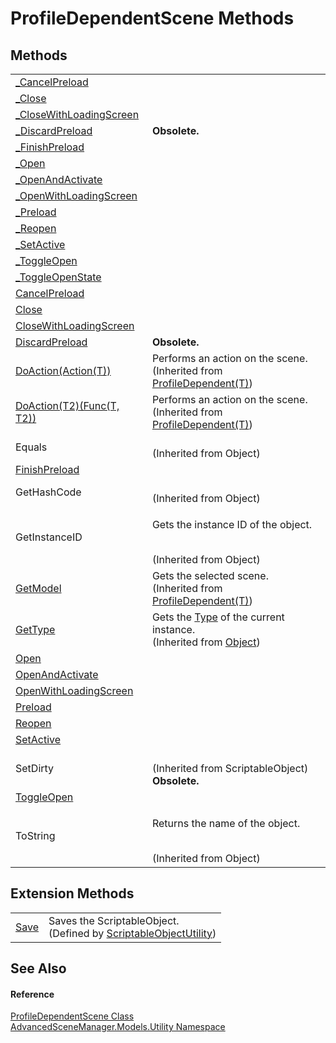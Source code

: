 # ProfileDependentScene Methods




## Methods
<table>
<tr>
<td><a href="M_AdvancedSceneManager_Models_Utility_ProfileDependentScene__CancelPreload.md">_CancelPreload</a></td>
<td> </td></tr>
<tr>
<td><a href="M_AdvancedSceneManager_Models_Utility_ProfileDependentScene__Close.md">_Close</a></td>
<td> </td></tr>
<tr>
<td><a href="M_AdvancedSceneManager_Models_Utility_ProfileDependentScene__CloseWithLoadingScreen.md">_CloseWithLoadingScreen</a></td>
<td> </td></tr>
<tr>
<td><a href="M_AdvancedSceneManager_Models_Utility_ProfileDependentScene__DiscardPreload.md">_DiscardPreload</a></td>
<td><strong>Obsolete.</strong></td></tr>
<tr>
<td><a href="M_AdvancedSceneManager_Models_Utility_ProfileDependentScene__FinishPreload.md">_FinishPreload</a></td>
<td> </td></tr>
<tr>
<td><a href="M_AdvancedSceneManager_Models_Utility_ProfileDependentScene__Open.md">_Open</a></td>
<td> </td></tr>
<tr>
<td><a href="M_AdvancedSceneManager_Models_Utility_ProfileDependentScene__OpenAndActivate.md">_OpenAndActivate</a></td>
<td> </td></tr>
<tr>
<td><a href="M_AdvancedSceneManager_Models_Utility_ProfileDependentScene__OpenWithLoadingScreen.md">_OpenWithLoadingScreen</a></td>
<td> </td></tr>
<tr>
<td><a href="M_AdvancedSceneManager_Models_Utility_ProfileDependentScene__Preload.md">_Preload</a></td>
<td> </td></tr>
<tr>
<td><a href="M_AdvancedSceneManager_Models_Utility_ProfileDependentScene__Reopen.md">_Reopen</a></td>
<td> </td></tr>
<tr>
<td><a href="M_AdvancedSceneManager_Models_Utility_ProfileDependentScene__SetActive.md">_SetActive</a></td>
<td> </td></tr>
<tr>
<td><a href="M_AdvancedSceneManager_Models_Utility_ProfileDependentScene__ToggleOpen.md">_ToggleOpen</a></td>
<td> </td></tr>
<tr>
<td><a href="M_AdvancedSceneManager_Models_Utility_ProfileDependentScene__ToggleOpenState.md">_ToggleOpenState</a></td>
<td> </td></tr>
<tr>
<td><a href="M_AdvancedSceneManager_Models_Utility_ProfileDependentScene_CancelPreload.md">CancelPreload</a></td>
<td> </td></tr>
<tr>
<td><a href="M_AdvancedSceneManager_Models_Utility_ProfileDependentScene_Close.md">Close</a></td>
<td> </td></tr>
<tr>
<td><a href="M_AdvancedSceneManager_Models_Utility_ProfileDependentScene_CloseWithLoadingScreen.md">CloseWithLoadingScreen</a></td>
<td> </td></tr>
<tr>
<td><a href="M_AdvancedSceneManager_Models_Utility_ProfileDependentScene_DiscardPreload.md">DiscardPreload</a></td>
<td><strong>Obsolete.</strong></td></tr>
<tr>
<td><a href="M_AdvancedSceneManager_Models_Utility_ProfileDependent_1_DoAction.md">DoAction(Action(T))</a></td>
<td>Performs an action on the scene.<br />(Inherited from <a href="T_AdvancedSceneManager_Models_Utility_ProfileDependent_1.md">ProfileDependent(T)</a>)</td></tr>
<tr>
<td><a href="M_AdvancedSceneManager_Models_Utility_ProfileDependent_1_DoAction__1.md">DoAction(T2)(Func(T, T2))</a></td>
<td>Performs an action on the scene.<br />(Inherited from <a href="T_AdvancedSceneManager_Models_Utility_ProfileDependent_1.md">ProfileDependent(T)</a>)</td></tr>
<tr>
<td>Equals</td>
<td><br />(Inherited from Object)</td></tr>
<tr>
<td><a href="M_AdvancedSceneManager_Models_Utility_ProfileDependentScene_FinishPreload.md">FinishPreload</a></td>
<td> </td></tr>
<tr>
<td>GetHashCode</td>
<td><br />(Inherited from Object)</td></tr>
<tr>
<td>GetInstanceID</td>
<td><p>Gets the instance ID of the object.</p><br />(Inherited from Object)</td></tr>
<tr>
<td><a href="M_AdvancedSceneManager_Models_Utility_ProfileDependent_1_GetModel.md">GetModel</a></td>
<td>Gets the selected scene.<br />(Inherited from <a href="T_AdvancedSceneManager_Models_Utility_ProfileDependent_1.md">ProfileDependent(T)</a>)</td></tr>
<tr>
<td><a href="https://learn.microsoft.com/dotnet/api/system.object.gettype" target="_blank" rel="noopener noreferrer">GetType</a></td>
<td>Gets the <a href="https://learn.microsoft.com/dotnet/api/system.type" target="_blank" rel="noopener noreferrer">Type</a> of the current instance.<br />(Inherited from <a href="https://learn.microsoft.com/dotnet/api/system.object" target="_blank" rel="noopener noreferrer">Object</a>)</td></tr>
<tr>
<td><a href="M_AdvancedSceneManager_Models_Utility_ProfileDependentScene_Open.md">Open</a></td>
<td> </td></tr>
<tr>
<td><a href="M_AdvancedSceneManager_Models_Utility_ProfileDependentScene_OpenAndActivate.md">OpenAndActivate</a></td>
<td> </td></tr>
<tr>
<td><a href="M_AdvancedSceneManager_Models_Utility_ProfileDependentScene_OpenWithLoadingScreen.md">OpenWithLoadingScreen</a></td>
<td> </td></tr>
<tr>
<td><a href="M_AdvancedSceneManager_Models_Utility_ProfileDependentScene_Preload.md">Preload</a></td>
<td> </td></tr>
<tr>
<td><a href="M_AdvancedSceneManager_Models_Utility_ProfileDependentScene_Reopen.md">Reopen</a></td>
<td> </td></tr>
<tr>
<td><a href="M_AdvancedSceneManager_Models_Utility_ProfileDependentScene_SetActive.md">SetActive</a></td>
<td> </td></tr>
<tr>
<td>SetDirty</td>
<td><br />(Inherited from ScriptableObject)<br /><strong>Obsolete.</strong></td></tr>
<tr>
<td><a href="M_AdvancedSceneManager_Models_Utility_ProfileDependentScene_ToggleOpen.md">ToggleOpen</a></td>
<td> </td></tr>
<tr>
<td>ToString</td>
<td><p>Returns the name of the object.</p><br />(Inherited from Object)</td></tr>
</table>

## Extension Methods
<table>
<tr>
<td><a href="M_AdvancedSceneManager_Utility_ScriptableObjectUtility_Save.md">Save</a></td>
<td>Saves the ScriptableObject.<br />(Defined by <a href="T_AdvancedSceneManager_Utility_ScriptableObjectUtility.md">ScriptableObjectUtility</a>)</td></tr>
</table>

## See Also


#### Reference
<a href="T_AdvancedSceneManager_Models_Utility_ProfileDependentScene.md">ProfileDependentScene Class</a>  
<a href="N_AdvancedSceneManager_Models_Utility.md">AdvancedSceneManager.Models.Utility Namespace</a>  
